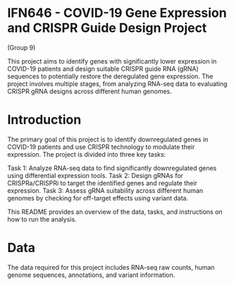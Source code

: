 # IFN646 - COVID-19 Gene Expression and CRISPR Guide Design Project 
(Group 9)

This project aims to identify genes with significantly lower expression in COVID-19 patients and design suitable CRISPR guide RNA (gRNA) sequences to potentially restore the deregulated gene expression. The project involves multiple stages, from analyzing RNA-seq data to evaluating CRISPR gRNA designs across different human genomes.


# Introduction
The primary goal of this project is to identify downregulated genes in COVID-19 patients and use CRISPR technology to modulate their expression. The project is divided into three key tasks:

Task 1: Analyze RNA-seq data to find significantly downregulated genes using differential expression tools.
Task 2: Design gRNAs for CRISPRa/CRISPRi to target the identified genes and regulate their expression.
Task 3: Assess gRNA suitability across different human genomes by checking for off-target effects using variant data.

This README provides an overview of the data, tasks, and instructions on how to run the analysis.


# Data
The data required for this project includes RNA-seq raw counts, human genome sequences, annotations, and variant information.
